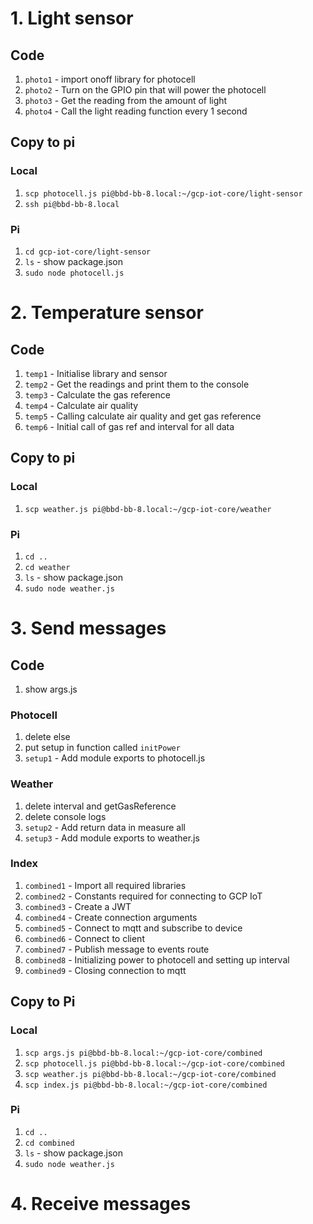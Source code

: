 # 1. Light sensor
## Code
1. `photo1` - import onoff library for photocell
1. `photo2` - Turn on the GPIO pin that will power the photocell
1. `photo3` - Get the reading from the amount of light
1. `photo4` - Call the light reading function every 1 second

## Copy to pi
### Local
1. `scp photocell.js pi@bbd-bb-8.local:~/gcp-iot-core/light-sensor`
1. `ssh pi@bbd-bb-8.local`

### Pi
1. `cd gcp-iot-core/light-sensor`
1. `ls` - show package.json
1. `sudo node photocell.js`

# 2. Temperature sensor
## Code
1. `temp1` - Initialise library and sensor
1. `temp2` - Get the readings and print them to the console
1. `temp3` - Calculate the gas reference
1. `temp4` - Calculate air quality
1. `temp5` - Calling calculate air quality and get gas reference
1. `temp6` - Initial call of gas ref and interval for all data

## Copy to pi
### Local
1. `scp weather.js pi@bbd-bb-8.local:~/gcp-iot-core/weather`

### Pi
1. `cd ..`
1. `cd weather`
1. `ls` - show package.json
1. `sudo node weather.js`

# 3. Send messages
## Code
1. show args.js

### Photocell
1. delete else
1. put setup in function called `initPower`
1. `setup1` - Add module exports to photocell.js

### Weather
1. delete interval and getGasReference
1. delete console logs
1. `setup2` - Add return data in measure all
1. `setup3` - Add module exports to weather.js

### Index
1. `combined1` - Import all required libraries
1. `combined2` - Constants required for connecting to GCP IoT
1. `combined3` - Create a JWT
1. `combined4` - Create connection arguments
1. `combined5` - Connect to mqtt and subscribe to device
1. `combined6` - Connect to client
1. `combined7` - Publish message to events route
1. `combined8` - Initializing power to photocell and setting up interval
1. `combined9` - Closing connection to mqtt

## Copy to Pi
### Local
1. `scp args.js pi@bbd-bb-8.local:~/gcp-iot-core/combined`
1. `scp photocell.js pi@bbd-bb-8.local:~/gcp-iot-core/combined`
1. `scp weather.js pi@bbd-bb-8.local:~/gcp-iot-core/combined`
1. `scp index.js pi@bbd-bb-8.local:~/gcp-iot-core/combined`

### Pi
1. `cd ..`
1. `cd combined`
1. `ls` - show package.json
1. `sudo node weather.js`

# 4. Receive messages